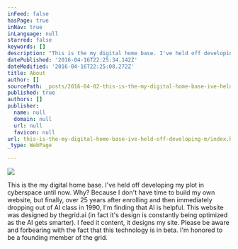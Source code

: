 ```yaml
---
inFeed: false
hasPage: true
inNav: true
inLanguage: null
starred: false
keywords: []
description: "This is the my digital home base. I've held off developing my plot in cyberspace until now. Why? Because I don't have time to build my own website, but finally, over 25 years after enrolling and then immediately dropping out of AI class in 1990, I'm finding that AI is helpful. This website was designed by thegrid.ai (in fact it's design is constantly being optimized as the AI gets smarter). I feed it content, it designs my site. Please be aware and forbearing with the fact that this technology is in beta. I'm honored to be a founding member of the grid."
datePublished: '2016-04-16T22:25:34.142Z'
dateModified: '2016-04-16T22:25:08.272Z'
title: About
author: []
sourcePath: _posts/2016-04-02-this-is-the-my-digital-home-base-ive-held-off-developing-m.md
published: true
authors: []
publisher:
  name: null
  domain: null
  url: null
  favicon: null
url: this-is-the-my-digital-home-base-ive-held-off-developing-m/index.html
_type: WebPage

---
```

![](https://s3-us-west-2.amazonaws.com/the-grid-img/p/c67435701d1b16b0abaa72f1a05684815b0b38c6.jpg)

This is the my digital home base. I've held off developing my plot in cyberspace until now. Why? Because I don't have time to build my own website, but finally, over 25 years after enrolling and then immediately dropping out of AI class in 1990, I'm finding that AI is helpful. This website was designed by thegrid.ai (in fact it's design is constantly being optimized as the AI gets smarter). I feed it content, it designs my site. Please be aware and forbearing with the fact that this technology is in beta. I'm honored to be a founding member of the grid.